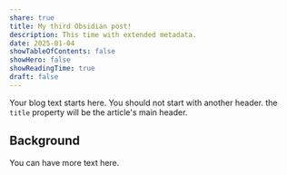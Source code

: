 ```yaml
---
share: true
title: My third Obsidian post!
description: This time with extended metadata.
date: 2025-01-04
showTableOfContents: false
showHero: false
showReadingTime: true
draft: false
---
```


Your blog text starts here. You should not start with another header. the `title` property will be the article's main header.


## Background

You can have more text here.